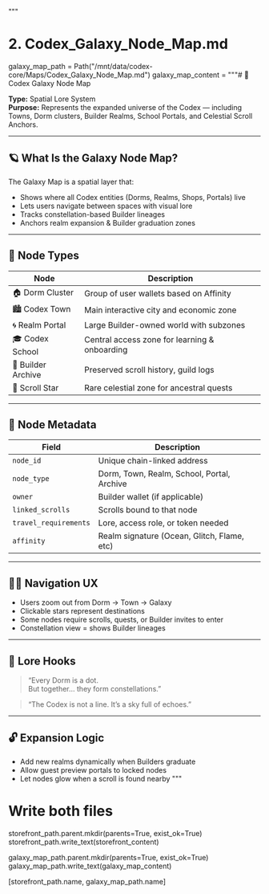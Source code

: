 """

# 2. Codex_Galaxy_Node_Map.md
galaxy_map_path = Path("/mnt/data/codex-core/Maps/Codex_Galaxy_Node_Map.md")
galaxy_map_content = """# 🌌 Codex Galaxy Node Map

**Type:** Spatial Lore System  
**Purpose:** Represents the expanded universe of the Codex — including Towns, Dorm clusters, Builder Realms, School Portals, and Celestial Scroll Anchors.

---

## 🪐 What Is the Galaxy Node Map?

The Galaxy Map is a spatial layer that:
- Shows where all Codex entities (Dorms, Realms, Shops, Portals) live
- Lets users navigate between spaces with visual lore
- Tracks constellation-based Builder lineages
- Anchors realm expansion & Builder graduation zones

---

## 🧭 Node Types

| Node | Description |
|------|-------------|
| 🏠 Dorm Cluster | Group of user wallets based on Affinity |
| 🏙 Codex Town | Main interactive city and economic zone |
| 🌀 Realm Portal | Large Builder-owned world with subzones |
| 🎓 Codex School | Central access zone for learning & onboarding |
| 🧙 Builder Archive | Preserved scroll history, guild logs |
| 🔮 Scroll Star | Rare celestial zone for ancestral quests |

---

## 🧬 Node Metadata

| Field | Description |
|-------|-------------|
| `node_id` | Unique chain-linked address |
| `node_type` | Dorm, Town, Realm, School, Portal, Archive |
| `owner` | Builder wallet (if applicable) |
| `linked_scrolls` | Scrolls bound to that node |
| `travel_requirements` | Lore, access role, or token needed |
| `affinity` | Realm signature (Ocean, Glitch, Flame, etc) |

---

## 🧑‍🚀 Navigation UX

- Users zoom out from Dorm → Town → Galaxy
- Clickable stars represent destinations
- Some nodes require scrolls, quests, or Builder invites to enter
- Constellation view = shows Builder lineages

---

## 🧠 Lore Hooks

> “Every Dorm is a dot.  
> But together… they form constellations.”

> “The Codex is not a line. It’s a sky full of echoes.”

---

## 🔓 Expansion Logic

- Add new realms dynamically when Builders graduate
- Allow guest preview portals to locked nodes
- Let nodes glow when a scroll is found nearby
"""

# Write both files
storefront_path.parent.mkdir(parents=True, exist_ok=True)
storefront_path.write_text(storefront_content)

galaxy_map_path.parent.mkdir(parents=True, exist_ok=True)
galaxy_map_path.write_text(galaxy_map_content)

[storefront_path.name, galaxy_map_path.name]
